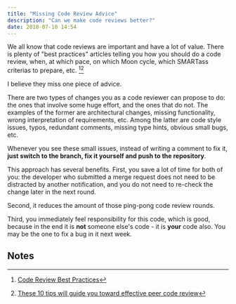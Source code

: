 ```yaml
---
title: "Missing Code Review Advice"
description: "Can we make code reviews better?"
date: 2018-07-10 14:54
---
```


We all know that code reviews are important and have a lot of value. There is plenty of "best practices"
articles telling you how you should do a code review, when, at which pace, on which Moon cycle, which SMARTass
criterias to prepare, etc. [^1][^2]

I believe they miss one piece of advice.

There are two types of changes you as a code reviewer can propose to do: the ones that involve some huge
effort, and the ones that do not. The examples of the former are architectural changes, missing functionality,
wrong interpretation of requirements, etc. Among the latter are code style issues, typos, redundant comments,
missing type hints, obvious small bugs, etc.

Whenever you see these small issues, instead of writing a comment to fix it,
**just switch to the branch, fix it yourself and push to the repository**.

This approach has several benefits. First, you save a lot of time for both of you: the developer who submitted
a merge request does not need to be distracted by another notification, and you do not need to re-check the
change later in the next round.

Second, it reduces the amount of those ping-pong code review rounds.

Third, you immediately feel responsibility for this code, which is good, because in the end it is **not**
someone else's code - it is **your** code also. You may be the one to fix a bug in it next week.

## Notes

[^1]: <a href="https://medium.com/palantir/code-review-best-practices-19e02780015f">Code Review Best Practices</a>
[^2]: <a href="https://smartbear.com/learn/code-review/best-practices-for-peer-code-review/">These 10 tips
will guide you toward effective peer code review</a>
